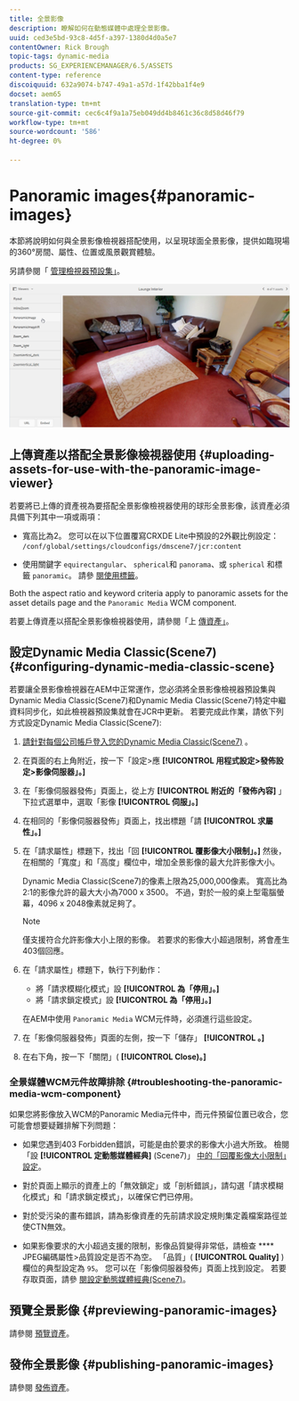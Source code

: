 ```yaml
---
title: 全景影像
description: 瞭解如何在動態媒體中處理全景影像。
uuid: ced3e5bd-93c8-4d5f-a397-1380d4d0a5e7
contentOwner: Rick Brough
topic-tags: dynamic-media
products: SG_EXPERIENCEMANAGER/6.5/ASSETS
content-type: reference
discoiquuid: 632a9074-b747-49a1-a57d-1f42bba1f4e9
docset: aem65
translation-type: tm+mt
source-git-commit: cec6c4f9a1a75eb049dd4b8461c36c8d58d46f79
workflow-type: tm+mt
source-wordcount: '586'
ht-degree: 0%

---
```



# Panoramic images{#panoramic-images}

本節將說明如何與全景影像檢視器搭配使用，以呈現球面全景影像，提供如臨現場的360°房間、屬性、位置或風景觀賞體驗。

另請參閱「 [管理檢視器預設集」](/help/assets/managing-viewer-presets.md)。

![panoramic-image2](assets/panoramic-image2.png)

## 上傳資產以搭配全景影像檢視器使用 {#uploading-assets-for-use-with-the-panoramic-image-viewer}

若要將已上傳的資產視為要搭配全景影像檢視器使用的球形全景影像，該資產必須具備下列其中一項或兩項：

* 寬高比為2。
您可以在以下位置覆寫CRXDE Lite中預設的2外觀比例設定：
   `/conf/global/settings/cloudconfigs/dmscene7/jcr:content`

* 使用關鍵字 `equirectangular`、 `spherical`和 `panorama`、或 `spherical` 和標籤 `panoramic`。 請參 [閱使用標籤](/help/sites-authoring/tags.md)。

Both the aspect ratio and keyword criteria apply to panoramic assets for the asset details page and the `Panoramic Media` WCM component.

若要上傳資產以搭配全景影像檢視器使用，請參閱「上 [傳資產」](/help/assets/manage-assets.md#uploading-assets)。

## 設定Dynamic Media Classic(Scene7) {#configuring-dynamic-media-classic-scene}

若要讓全景影像檢視器在AEM中正常運作，您必須將全景影像檢視器預設集與Dynamic Media Classic(Scene7)和Dynamic Media Classic(Scene7)特定中繼資料同步化，如此檢視器預設集就會在JCR中更新。 若要完成此作業，請依下列方式設定Dynamic Media Classic(Scene7):

1. [請針對每個公司帳戶登入您的Dynamic Media Classic(Scene7)](https://www.adobe.com/marketing-cloud/experience-manager/scene7-login.html) 。

1. 在頁面的右上角附近，按一下「設定>應 **[!UICONTROL 用程式設定>發佈設定>影像伺服器」。]**
1. 在「影像伺服器發佈」頁面上，從上方 **[!UICONTROL 附近的「發佈內容]** 」下拉式選單中，選取「影像 **[!UICONTROL 伺服」。]**

1. 在相同的「影像伺服器發佈」頁面上，找出標題「請 **[!UICONTROL 求屬性」。]**
1. 在「請求屬性」標題下，找出「回 **[!UICONTROL 覆影像大小限制」。]** 然後，在相關的「寬度」和「高度」欄位中，增加全景影像的最大允許影像大小。

   Dynamic Media Classic(Scene7)的像素上限為25,000,000像素。 寬高比為2:1的影像允許的最大大小為7000 x 3500。 不過，對於一般的桌上型電腦螢幕，4096 x 2048像素就足夠了。

   >[!NOTE]
   >
   >僅支援符合允許影像大小上限的影像。 若要求的影像大小超過限制，將會產生403個回應。

1. 在「請求屬性」標題下，執行下列動作：

   * 將「請求模糊化模式」設 **[!UICONTROL 為「停用」。]**
   * 將「請求鎖定模式」設 **[!UICONTROL 為「停用」。]**

   在AEM中使用 `Panoramic Media` WCM元件時，必須進行這些設定。

1. 在「影像伺服器發佈」頁面的左側，按一下「儲存」 **[!UICONTROL 。]**

1. 在右下角，按一下「關閉」( **[!UICONTROL Close)。]**

### 全景媒體WCM元件故障排除 {#troubleshooting-the-panoramic-media-wcm-component}

如果您將影像放入WCM的Panoramic Media元件中，而元件預留位置已收合，您可能會想要疑難排解下列問題：

* 如果您遇到403 Forbidden錯誤，可能是由於要求的影像大小過大所致。 檢閱「設 **[!UICONTROL 定動態媒體經典]** (Scene7)」 [中的「回覆影像大小限制」設定](/help/assets/panoramic-images.md#configuring-dynamic-media-classic-scene)。

* 對於頁面上顯示的資產上的「無效鎖定」或「剖析錯誤」，請勾選「請求模糊化模式」和「請求鎖定模式」，以確保它們已停用。
* 對於受污染的畫布錯誤，請為影像資產的先前請求設定規則集定義檔案路徑並使CTN無效。
* 如果影像要求的大小超過支援的限制，影像品質變得非常低，請檢查 **** JPEG編碼屬性>品質設定是否不為空。 「品質」( **[!UICONTROL Quality]** )欄位的典型設定為 `95`。 您可以在「影像伺服器發佈」頁面上找到設定。 若要存取頁面，請參 [閱設定動態媒體經典(Scene7)](/help/assets/panoramic-images.md#configuring-dynamic-media-classic-scene)。

## 預覽全景影像 {#previewing-panoramic-images}

請參閱 [預覽資產](/help/assets/previewing-assets.md)。

## 發佈全景影像 {#publishing-panoramic-images}

請參閱 [發佈資產](/help/assets/publishing-dynamicmedia-assets.md)。
